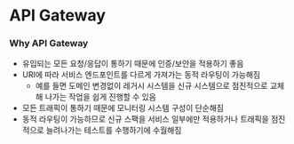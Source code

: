 # API Gateway

### Why API Gateway

* 유입되는 모든 요청/응답이 통하기 때문에 인증/보안을 적용하기 좋음
* URI에 따라 서비스 엔드포인트를 다르게 가져가는 동적 라우팅이 가능해짐
  * 예를 들면 도메인 변경없이 레거시 시스템을 신규 시스템으로 점진적으로 교체해 나가는 작업을 쉽게 진행할 수 있음
*  모든 트래픽이 통하기 때문에 모니터링 시스템 구성이 단순해짐
* 동적 라우팅이 가능하므로 신규 스팩을 서비스 일부에만 적용하거나 트래픽을 점진적으로 늘려나가는 테스트를 수행하기에 수월해짐

